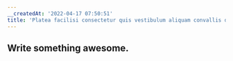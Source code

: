 ```yaml
---
__createdAt: '2022-04-17 07:50:51'
title: 'Platea facilisi consectetur quis vestibulum aliquam convallis diam turpis tempus.'
---
```


## Write something awesome.